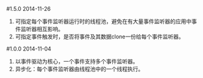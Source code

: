 #1.5.0 2014-11-26
1. 可指定每个事件监听器运行时的线程池，避免在有大量事件监听器的应用中事件监听器相互影响。
2. 可指定事件触发时，是否将事件及其数据clone一份给每个事件监听器。

#1.0.0 2014-11-04
1. 以事件驱动为核心，一个事件支持多个事件监听器。
2. 异步化：每个事件监听器由线程池中的一个线程执行。

